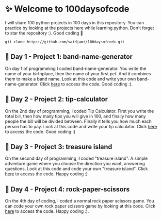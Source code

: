 # ✨ Welcome to 100daysofcode
I will share 100 python projects in 100 days in this repository. You can practice by looking at the projects here while learning python. Don't forget to star the repository :). Good coding 🎇

```
git clone https://github.com/saidjami/100daysofcode.git
```
## 📌 Day 1 - Project 1: band-name-generator
On day 1 of programming I coded band-name-generator. You write the name of your birthplace, then the name of your first pet. And it combines them to make a band name. Look at this code and write your own band-name-generator. Click [here](https://github.com/saidjami/100daysofcode/tree/main/Day-1%20band-name-generator) to access the code. Good coding :).

## 📌 Day 2 - Project 2: tip-calculator
On the 2nd day of programming, I coded Tip Calculator. First you write the total bill, then how many tips you will give in 100, and finally how many people the bill will be divided between. Finally it tells you how much each person has to pay. Look at this code and write your tip calculator. Click [here](https://github.com/saidjami/100daysofcode/tree/main/Day-2%20tip-calculator) to access the code. Good coding :)

## 📌 Day 3 - Project 3: treasure island
On the second day of programming, I coded "treasure island". A simple adventure game where you choose the direction you want, answering questions. Look at this code and code your own "treasure island". Click [here](https://github.com/saidjami/100daysofcode/tree/main/Day-3%20treasure%20island) to access the code. Happy coding :)

## 📌 Day 4 - Project 4: rock-paper-scissors
On the 4th day of coding, I coded a normal rock paper scissors game. You can code your own rock paper scissors game by looking at this code. Click [here](https://github.com/saidjami/100daysofcode/tree/main/Day-4%20rock-paper-scissors) to access the code. Happy coding :).
